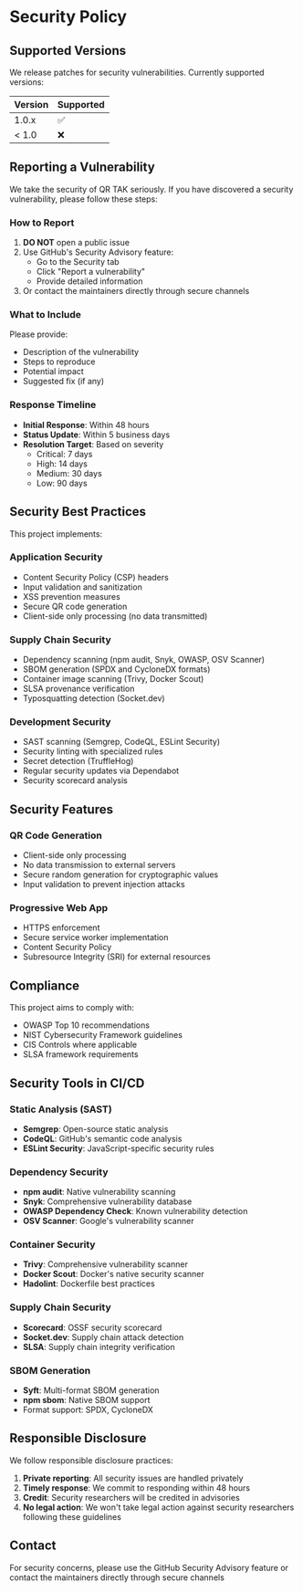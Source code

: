 # Security Policy

## Supported Versions

We release patches for security vulnerabilities. Currently supported versions:

| Version | Supported          |
| ------- | ------------------ |
| 1.0.x   | :white_check_mark: |
| < 1.0   | :x:                |

## Reporting a Vulnerability

We take the security of QR TAK seriously. If you have discovered a security vulnerability, please follow these steps:

### How to Report

1. **DO NOT** open a public issue
2. Use GitHub's Security Advisory feature:
   - Go to the Security tab
   - Click "Report a vulnerability"
   - Provide detailed information
3. Or contact the maintainers directly through secure channels

### What to Include

Please provide:
- Description of the vulnerability
- Steps to reproduce
- Potential impact
- Suggested fix (if any)

### Response Timeline

- **Initial Response**: Within 48 hours
- **Status Update**: Within 5 business days
- **Resolution Target**: Based on severity
  - Critical: 7 days
  - High: 14 days
  - Medium: 30 days
  - Low: 90 days

## Security Best Practices

This project implements:

### Application Security
- Content Security Policy (CSP) headers
- Input validation and sanitization
- XSS prevention measures
- Secure QR code generation
- Client-side only processing (no data transmitted)

### Supply Chain Security
- Dependency scanning (npm audit, Snyk, OWASP, OSV Scanner)
- SBOM generation (SPDX and CycloneDX formats)
- Container image scanning (Trivy, Docker Scout)
- SLSA provenance verification
- Typosquatting detection (Socket.dev)

### Development Security
- SAST scanning (Semgrep, CodeQL, ESLint Security)
- Security linting with specialized rules
- Secret detection (TruffleHog)
- Regular security updates via Dependabot
- Security scorecard analysis

## Security Features

### QR Code Generation
- Client-side only processing
- No data transmission to external servers
- Secure random generation for cryptographic values
- Input validation to prevent injection attacks

### Progressive Web App
- HTTPS enforcement
- Secure service worker implementation
- Content Security Policy
- Subresource Integrity (SRI) for external resources

## Compliance

This project aims to comply with:
- OWASP Top 10 recommendations
- NIST Cybersecurity Framework guidelines
- CIS Controls where applicable
- SLSA framework requirements

## Security Tools in CI/CD

### Static Analysis (SAST)
- **Semgrep**: Open-source static analysis
- **CodeQL**: GitHub's semantic code analysis
- **ESLint Security**: JavaScript-specific security rules

### Dependency Security
- **npm audit**: Native vulnerability scanning
- **Snyk**: Comprehensive vulnerability database
- **OWASP Dependency Check**: Known vulnerability detection
- **OSV Scanner**: Google's vulnerability scanner

### Container Security
- **Trivy**: Comprehensive vulnerability scanner
- **Docker Scout**: Docker's native security scanner
- **Hadolint**: Dockerfile best practices

### Supply Chain Security
- **Scorecard**: OSSF security scorecard
- **Socket.dev**: Supply chain attack detection
- **SLSA**: Supply chain integrity verification

### SBOM Generation
- **Syft**: Multi-format SBOM generation
- **npm sbom**: Native SBOM support
- Format support: SPDX, CycloneDX

## Responsible Disclosure

We follow responsible disclosure practices:
1. **Private reporting**: All security issues are handled privately
2. **Timely response**: We commit to responding within 48 hours
3. **Credit**: Security researchers will be credited in advisories
4. **No legal action**: We won't take legal action against security researchers following these guidelines

## Contact

For security concerns, please use the GitHub Security Advisory feature or contact the maintainers directly through secure channels 